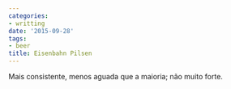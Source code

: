 ```yaml
---
categories:
- writting
date: '2015-09-28'
tags:
- beer
title: Eisenbahn Pilsen
---
```


Mais consistente, menos aguada que a maioria; não muito forte.